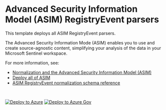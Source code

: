 # Advanced Security Information Model (ASIM) RegistryEvent parsers 

This template deploys all ASIM RegistryEvent parsers.

The Advanced Security Information Mode (ASIM) enables you to use and create source-agnostic content, simplifying your analysis of the data in your Microsoft Sentinel workspace.

For more information, see:

- [Normalization and the Advanced Security Information Model (ASIM)](https://aka.ms/AboutASIM)
- [Deploy all of ASIM](https://aka.ms/DeployASIM)
- [ASIM RegistryEvent normalization schema reference](https://aka.ms/ASimRegistryEventDoc)

<br>

[![Deploy to Azure](https://aka.ms/deploytoazurebutton)](https://aka.ms/ASimRegistryEventARM) [![Deploy to Azure Gov](https://aka.ms/deploytoazuregovbutton)](https://aka.ms/ASimRegistryEventARMgov)

<br>